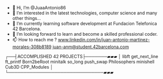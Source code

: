 - 👋 Hi, I’m @JuaaAntonio86
- 👀 I’m interested in the latest technologies, computer science and many other things...
- 🌱 I’m currently learning software development at Fundacion Telefonica 42 Barcelona.
- 💞️ I’m looking forward to learn and become a skilled professional coder. 
- 📫 How to reach me ? www.linkedin.com/in/juan-antonio-martinez-morales-308b8189
                       juan-anm@student.42barcelona.com

┌──┤ACCOMPLISHED 42 PROJECTS├───────▰▰▰
│
libft
get_next_line
ft_printf
Born2beRoot
minitalk
so_long
push_swap
Philosophers
minishell
Cub3D
CPP_Modules
│
└───────────────────────────────▰▰▰
<!---
JuaaAntonio86/JuaaAntonio86 is a ✨ special ✨ repository because its `README.md` (this file) appears on your GitHub profile.
You can click the Preview link to take a look at your changes.
--->
